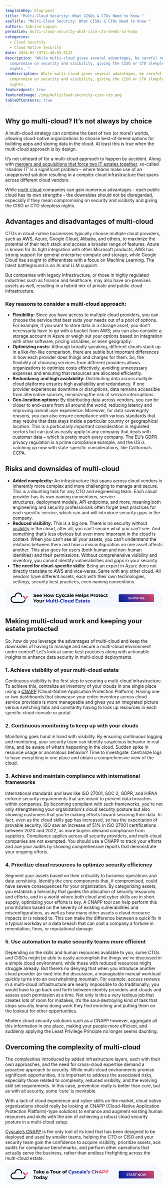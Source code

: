 ```yaml
---
templateKey: blog-post
title: "Multi-Cloud Security: What CISOs & CTOs Need to Know "
seoTitle: "Multi-Cloud Security: What CISOs & CTOs Need to Know "
authors: Sabrina Lupșan
permalink: multi-cloud-security-what-ciso-cto-needs-to-know
categories:
  - Cloud Security
  - Cloud Native Security
date: 2024-02-19T11:40:03.512Z
description: "While multi-cloud gives several advantages, be careful not to
  compromise on security and visibility, giving the CISO or CTO sleepless
  nights. "
seoDescription: While multi-cloud gives several advantages, be careful not to
  compromise on security and visibility, giving the CISO or CTO sleepless
  nights.
featuredpost: true
featuredimage: /img/multicloud-security-ciso-cto.png
tableOfContents: true
---
```

## Why go multi-cloud? It’s not always by choice 

A multi-cloud strategy can combine the best of two (or more!) worlds, allowing cloud-native organizations to choose best-of-breed options for building apps and storing data in the cloud. At least this is true when the multi-cloud approach is by design.  

It’s not unheard of for a multi-cloud approach to happen by accident. Along with [mergers and acquisitions that force two IT estates together](https://cyscale.com/blog/cloud-security-assessment-vital-part-mergers-acquisitions/), so-called ‘shadow IT’ is a significant problem – where teams make use of an unapproved solution resulting in a complex cloud infrastructure that spans across different cloud vendors.  

While [multi-cloud](https://cyscale.com/blog/cloud-native-tools-multi-cloud/) companies can gain numerous advantages - each public cloud has its own strengths - the downsides should not be disregarded, especially if they mean compromising on security and visibility and giving the CISO or CTO sleepless nights. 

## Advantages and disadvantages of multi-cloud 

CTOs in cloud-native businesses typically choose multiple cloud providers, such as AWS, Azure, Google Cloud, Alibaba, and others, to maximize the potential of their tech stack and access a broader range of features. Azure is known for its tight integration with other Microsoft products, AWS has strong support for general enterprise compute and storage, while Google Cloud has sought to differentiate with a focus on Machine Learning. The latest battleground is on AI and LLM support.  

But companies with legacy infrastructure, or those in highly regulated industries such as finance and healthcare, may also have on-premises assets as well, resulting in a hybrid mix of private and public cloud infrastructure. 

### Key reasons to consider a multi-cloud approach: 

* **Flexibility:** Since you have access to multiple cloud providers, you can choose the service that best suits your needs out of a pool of options. For example, if you want to store data in a storage asset, you don’t necessarily have to go with a bucket from AWS; you can also consider a storage account in Azure or weigh out your options based on integration with other software, pricing variables, or even geography.  
* **Optimizing costs:** Although broadly speaking, different clouds stack up in a like-for-like comparison, there are subtle but important differences in how each provider does things and charges for them. So, the flexibility of choosing services from different providers allows organizations to optimize costs effectively, avoiding unnecessary expenses and ensuring that resources are allocated efficiently. 
* **Redundancy and high availability:** Distributing data across multiple cloud platforms ensures high availability and redundancy. If one provider experiences downtime or disruptions, data remains accessible from alternative sources, minimizing the risk of service interruptions. 
* **Geo-location options:** By distributing data across vendors, you can be closer to end-users from all around the world, reducing latency and improving overall user experience. Moreover, for data sovereignty reasons, you can also ensure compliance with various standards that may require that data stays inside a particular country or geographical location. This is a particularly important consideration in regulated sectors but can just as easily apply to any company that deals with customer data – which is pretty much every company. The EU’s GDPR privacy regulation is a prime compliance example, and the US is catching up now with state-specific considerations, like California’s CCPA.  

## Risks and downsides of multi-cloud 

* **Added complexity:** An infrastructure that spans across cloud vendors is inherently more complex and more challenging to manage and secure. This is a daunting task for any CTO and engineering team. Each cloud provider has its own naming conventions, service structures, deployment models, API endpoints, and more, meaning both engineering and security professionals often forget best practices for each specific service, which can and will introduce security gaps in the company. 
* **Reduced visibility:** This is a big one. There is no security without [visibility](https://cyscale.com/blog/provide-visibility-in-cloud-okta-integration/) in the cloud, after all, you can’t secure what you can’t see. And something that’s less obvious but even more important in the cloud is context. When you can’t see all your assets, you can’t understand the relations between them and how a misconfiguration on one asset affects another. This also goes for users (both human and non-human identities) and their permissions. Without comprehensive visibility and inventory, you cannot identify vulnerabilities and gaps in your security.  
* **The need for cloud-specific skills:** Being an expert in Azure does not directly translate to AWS and vice-versa. Same with any other cloud. All vendors have different assets, each with their own technologies, settings, security best practices, even naming conventions.  

<a href="https://cyscale.com/full-platform-tour/"><img src="/img/blog-cta-multicloud.png" alt="See how Cyscale protects your multi-cloud estate" title="" class="" style="width:auto;height:auto;"/></a>

## Making multi-cloud work and keeping your estate protected 

So, how do you leverage the advantages of multi-cloud and keep the downsides of having to manage and secure a multi-cloud environment under control? Let’s look at some best practices along with actionable insights to enhance data security in multi-cloud deployments. 

### 1. Achieve visibility of your multi-cloud estate 

Continuous visibility is the first step to securing a multi-cloud infrastructure. To achieve this, centralize an inventory of your clouds in one single place using a [CNAPP](https://cyscale.com/products/cnapp/) (Cloud-Native Application Protection Platform). Having one or two dashboards that showcase your entire inventory across cloud service providers is more manageable and gives you an integrated picture versus switching tabs and constantly having to look up resources in each specific cloud console or portal.  

### 2. Continuous monitoring to keep up with your clouds 

Monitoring goes hand in hand with visibility. By ensuring continuous logging and monitoring, your security team can identify suspicious behavior in real-time, and be aware of what’s happening in the cloud. Sudden spike in resource usage or anomalous behavior? Time to investigate. Centralize logs to have everything in one place and obtain a comprehensive view of the cloud. 

### 3. Achieve and maintain compliance with international frameworks 

International standards and laws like ISO 27001, SOC 2, GDPR, and HIPAA enforce security requirements that are meant to prevent data breaches within companies. By becoming compliant with such frameworks, you're not only strengthening your organization's cloud security posture but also showing customers that you're making efforts toward securing their data. In fact, even as the cloud skills gap has increased, so has the expectation of provable security. ISO saw an increase of 51% in ISO 27001 certifications between 2020 and 2022, as more buyers demand compliance from suppliers. Compliance applies across all security providers, and multi-cloud companies are not exempted. You should use a CNAPP to track your efforts and ace your audits by showing comprehensive reports that demonstrate your ongoing efforts. 

### 4. Prioritize cloud resources to optimize security efficiency  

Segment your assets based on their criticality to business operations and data sensitivity. Identify the core components that, if compromised, could have severe consequences for your organization. By categorizing assets, you establish a hierarchy that guides the allocation of security resources and efforts, and in a world where both cloud and cyber skills are in short supply, optimizing your efforts is key. A CNAPP tool can help perform this prioritization based on the severity of existing vulnerabilities and misconfigurations, as well as how many other assets a cloud resource impacts or is related to. This can make the difference between a quick fix in a typical workday or a data breach that can cost a company a fortune in remediation, fines, or reputational damage.  

### 5. Use automation to make security teams more efficient 

Depending on the skills and human resources available to you, some CTOs and CISOs might be able to easily accomplish the things we’ve discussed in a simple cloud environment, while those with reduced resources might struggle already. But there’s no denying that when you introduce another cloud provider (or two) into the discussion, a manageable manual workload quickly turns into an overwhelming mountain. For example, access reviews in a multi-cloud infrastructure are nearly impossible to do traditionally; you would have to go back and forth between identity providers and clouds and assess each permission at a time. Not only is this a very tedious job that creates lots of room for mistakes, it’s the soul-destroying kind of task that stops security teams doing work they find enriching and putting them on the lookout for other opportunities.  

Modern cloud security solutions such as a CNAPP however, aggregate all this information in one place, making your people more efficient, and suddenly applying the Least Privilege Principle no longer seems daunting.  

## Overcoming the complexity of multi-cloud  

The complexities introduced by added infrastructure layers, each with their own approaches, and the need for cross-cloud expertise demand a proactive approach to security. While multi-cloud environments promise significant opportunities, it is important to address the associated risks, especially those related to complexity, reduced visibility, and the evolving skill set requirements. In this case, prevention really is better than cure, but as with all security, some ‘cure’ is inevitable.  

With a lack of cloud experience and cyber skills on the market, cloud native organizations should really be looking at CNAPP (Cloud-Native Application Protection Platform)-type solutions to enhance and augment existing human resources and skills with the aim of achieving a robust cloud security posture in a multi-cloud setup. 

[Cyscale’s CNAPP](https://cyscale.com/full-platform-tour/) is the only tool of its kind that has been designed to be deployed and used by smaller teams, helping the CTO or CISO and your security team gain the confidence to acquire visibility, prioritize assets, ace audits for compliance benchmarks, and perform other operations that actually serve the business, rather than endless firefighting across the multi-cloud estate.  

<a href="https://cyscale.com/full-platform-tour/"><img src="/img/tour-cyscale-cnapp.png" alt="Take a tour of Cyscale's CNAPP" title="" class="" style="width:auto;height:auto;"/></a>
